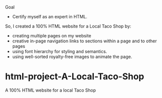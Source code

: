 Goal
- Certify myself as an expert in HTML.
  
So, I created a 100% HTML website for a Local Taco Shop by:
- creating multiple pages on my website
- creative in-page navigation links to sections within a page and to other pages
- using font hierarchy for styling and semantics.
- using well-sorted royalty-free images to animate the page.


# html-project-A-Local-Taco-Shop
A 100% HTML website for a local Taco Shop
